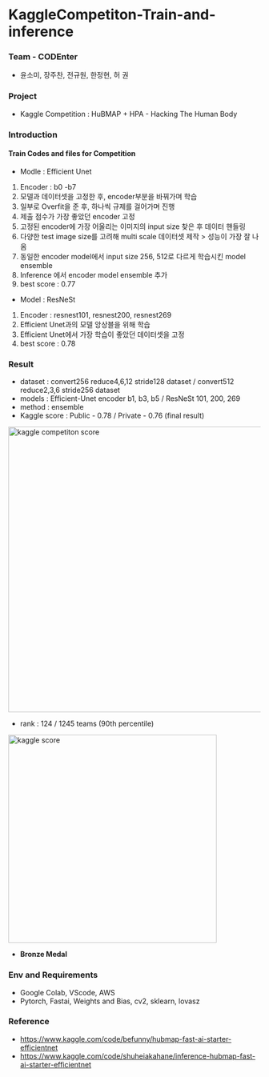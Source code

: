 # KaggleCompetiton-Train-and-inference
### Team - CODEnter
* 윤소미, 장주찬, 전규원, 한정현, 허 권
### Project
* Kaggle Competition : HuBMAP + HPA - Hacking The Human Body
### Introduction
#### Train Codes and files for Competition
* Modle : Efficient Unet
1. Encoder : b0 -b7
2. 모델과 데이터셋을 고정한 후, encoder부분을 바꿔가며 학습
3. 일부로 Overfit을 준 후, 하나씩 규제를 걸어가며 진행
4. 제출 점수가 가장 좋았던 encoder 고정
5. 고정된 encoder에 가장 어울리는 이미지의 input size 찾은 후 데이터 핸들링
6. 다양한 test image size를 고려해 multi scale 데이터셋 제작 > 성능이 가장 잘 나옴
7. 동일한 encoder model에서 input size 256, 512로 다르게 학습시킨 model ensemble
8. Inference 에서 encoder model ensemble 추가
9. best score : 0.77
* Model : ResNeSt
1. Encoder : resnest101, resnest200, resnest269
2. Efficient Unet과의 모델 앙상블을 위해 학습
3. Efficient Unet에서 가장 학습이 좋았던 데이터셋을 고정
4. best score : 0.78
### Result
* dataset : convert256 reduce4,6,12 stride128 dataset / convert512 reduce2,3,6 stride256 dataset
* models : Efficient-Unet encoder b1, b3, b5 / ResNeSt 101, 200, 269
* method : ensemble
* Kaggle score : Public - 0.78 / Private - 0.76 (final result)
<img width="571" alt="kaggle competiton score" src="https://user-images.githubusercontent.com/106142393/192099762-6f3a314b-3e14-4eb3-bc17-f4dd6c125d38.PNG">   

* rank : 124 / 1245 teams (90th percentile)
<img width="416" alt="kaggle score" src="https://user-images.githubusercontent.com/106142393/192099824-e2266a51-37b1-4150-a80e-72a7a5554a7f.PNG">

*  **Bronze Medal**
### Env and Requirements
* Google Colab, VScode, AWS
* Pytorch, Fastai, Weights and Bias, cv2, sklearn, lovasz
### Reference
* https://www.kaggle.com/code/befunny/hubmap-fast-ai-starter-efficientnet
* https://www.kaggle.com/code/shuheiakahane/inference-hubmap-fast-ai-starter-efficientnet
